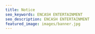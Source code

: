 ```yaml
---
title: Notice
seo_keywords: ENCASH ENTERTAINMENT
seo_description: ENCASH ENTERTAINMENT
featured_image: images/banner.jpg
---
```

